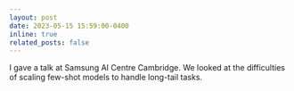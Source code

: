 ```yaml
---
layout: post
date: 2023-05-15 15:59:00-0400
inline: true
related_posts: false
---
```


I gave a talk at Samsung AI Centre Cambridge. We looked at the difficulties of scaling few-shot models to handle long-tail tasks.